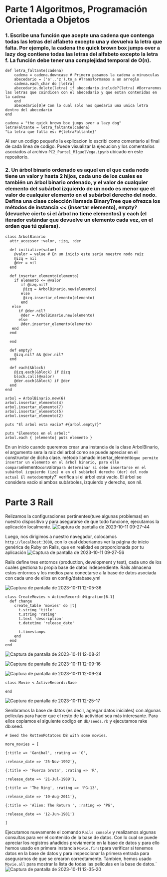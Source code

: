 # Parte 1  Algoritmos, Programación Orientada a Objetos

### 1. Escribe una función que acepte una cadena que contenga todas las letras del alfabeto excepto una y devuelva la letra que falta. Por ejemplo, la cadena the quick brown box jumps over a lazy dog contiene todas las letras del alfabeto excepto la letra f. La función debe tener una complejidad temporal de O(n).

```
def letra_faltante(cadena)
    cadena = cadena.downcase # Primero pasamos la cadena a minusculas
    abecedario = ('a'..'z').to_a #Transformamos a un arreglo
    cadena.each_char do |letra|
    abecedario.delete(letra) if abecedario.include?(letra) #Borraremos las letras que coindicen con el abecedario y que estan contenidas en la cadena
    end
    abecedario[0]# Con lo cual solo nos quedaria una unica letra dentro del abecedario
end

cadena = "the quick brown box jumps over a lazy dog"
letraFaltante = letra_faltante(cadena)
"La letra que falta es: #{letraFaltante}"

```
Al ser un codigo pequeño la explicacion lo escribi como comentario al final de cada linea de codigo.
Puede visualizar la ejecucion y los comentarios asociados al archivo `PC2_Parte1_MIguelVega.ipynb` ubicado en este repositorio.

### 2. Un árbol binario ordenado es aquel en el que cada nodo tiene un valor y hasta 2 hijos, cada uno de los cuales es también un árbol binario ordenado, y el valor de cualquier elemento del subárbol izquierdo de un nodo es menor que el valor de cualquier elemento en el subárbol derecho del nodo. Defina una clase colección llamada BinaryTree que ofrezca los métodos de instancia << (insertar elemento), empty? (devuelve cierto si el árbol no tiene elementos) y each (el iterador estándar que devuelve un elemento cada vez, en el orden que tú quieras). 

```
class ArbolBinario 
  attr_accessor :valor, :izq, :der

  def initialize(value)
    @valor = value # En un inicio este seria nuestro nodo raiz
    @izq = nil
    @der = nil
  end

  def insertar_elemento(elemento)
    if elemento <= @valor
       if @izq.nil?
        @izq = ArbolBinario.new(elemento)
       else
        @izq.insertar_elemento(elemento)
       end
   else
      if @der.nil?
       @der = ArbolBinario.new(elemento)
      else
       @der.insertar_elemento(elemento)
   end
  end

  end

  def empty?
    @izq.nil? && @der.nil?
  end

  def each(&block)
    @izq.each(&block) if @izq
    block.call(@valor)
    @der.each(&block) if @der
  end
end

arbol = ArbolBinario.new(6)
arbol.insertar_elemento(4)
arbol.insertar_elemento(7)
arbol.insertar_elemento(5)
arbol.insertar_elemento(2)

puts "El arbol esta vacio? #{arbol.empty?}"

puts "Elementos en el arbol:"
arbol.each { |elemento| puts elemento }

```
En un inicio cuando queremos crear una instancia de la clase ArbolBinario, el argumento sera la raiz del arbol como se puede
apreciar en el construvtor de dicha clase.
método llamado insertar_elemento` que permite insertar un elemento en el árbol binario, para ello compara `elemento` con `valor` para determinar si debe insertarse en el subárbol izquierdo (izq) o en el subárbol derecho (der) del nodo actual
El metodo `empty?` verifica si el árbol está vacío. El árbol se considera vacío si ambos 
subárboles, izquierdo y derecho, son nil.




# Parte 3 Rail
Relizamos la configuraciones pertinentes(tuve algunas problemas) en nuestro dispositivo y para asegurarse de que todo funcione, ejecutamos la aplicación localmente.
![Captura de pantalla de 2023-10-11 09-27-44](https://github.com/miguelvega/PC2_Actividades_CC3S2/assets/124398378/34e4aa48-a9dc-4783-9327-a99e2384516f)

Luego, nos dirigimos a nuestro navegador, colocamos `http://localhost:3000`, con lo cual deberiamos ver la página de inicio genérica de Ruby on 
Rails, que en realidad es proporcionada por tu aplicación
![Captura de pantalla de 2023-10-11 09-27-56](https://github.com/miguelvega/PC2_Actividades_CC3S2/assets/124398378/eb8e4da2-84f0-4101-8208-6da643d27a08)

Rails define tres entornos (production, development y test), cada uno de los cuales gestiona tu propia base de datos independiente. Rails almacena estos entornos y los medios para conectarse a la base de datos asociada con cada uno de ellos en config/database.yml




![Captura de pantalla de 2023-10-11 12-05-36](https://github.com/miguelvega/PC2_Actividades_CC3S2/assets/124398378/1de54ab7-c244-4d9d-9616-4bb27166712a)

```
class CreateMovies < ActiveRecord::Migration[6.1]
  def change
    create_table 'movies' do |t|
      t.string 'title'
      t.string 'rating'
      t.text 'description'
      t.datetime 'release_date'

      t.timestamps
    end
  end
end

```


![Captura de pantalla de 2023-10-11 12-08-21](https://github.com/miguelvega/PC2_Actividades_CC3S2/assets/124398378/9e72bada-9869-4b65-a078-2665da779014)

![Captura de pantalla de 2023-10-11 12-09-16](https://github.com/miguelvega/PC2_Actividades_CC3S2/assets/124398378/905f8b7e-17cf-4d1e-b767-f3e569ff647e)

![Captura de pantalla de 2023-10-11 12-09-24](https://github.com/miguelvega/PC2_Actividades_CC3S2/assets/124398378/6b17bc67-9f27-491c-a043-4da472364c88)

```
class Movie < ActiveRecord::Base

end

```


![Captura de pantalla de 2023-10-11 12-25-17](https://github.com/miguelvega/PC2_Actividades_CC3S2/assets/124398378/1f458fd2-2dd6-430e-a1e1-2d33fea8894a)

Sembramos la base de datos (es decir, agregar datos iniciales) con algunas películas para hacer que el resto de la actividad sea más interesante. Para ellos copiamos el siguiente codigo en `db/seeds.rb` y ejecutamos rake db:seed.

```
# Seed the RottenPotatoes DB with some movies.

more_movies = [

{:title => 'Ganibal', :rating => 'G',

:release_date => '25-Nov-1992'},

{:title => 'Fuerza bruta', :rating => 'R',

:release_date => '21-Jul-1989'},

{:title => 'The Ring', :rating => 'PG-13',

:release_date => '10-Aug-2011'},

{:title => 'Alien: The Return ', :rating => 'PG',

:release_date => '12-Jun-1981'}

] 
```
Ejecutamos nuevamente el comando `Rails comsole` y realizamos algunas consultas para ver el contenido de la base de datos.
Con lo cual se puede apreciar los registros añadidos previamente en la base de datos y para ello hemos usado en primera instancia `Movie.first`para verificar si tenemos datos en la base de datos y para inspeccionar la primera entrada para asegurarnos de que se crearon correctamente. Tambien, hemos usado `Movie.all` para mostrar la lista de todas las películas en la base de datos.`
![Captura de pantalla de 2023-10-11 12-35-20](https://github.com/miguelvega/PC2_Actividades_CC3S2/assets/124398378/15df3a6f-6cb5-416e-941f-42c770b67c75)
